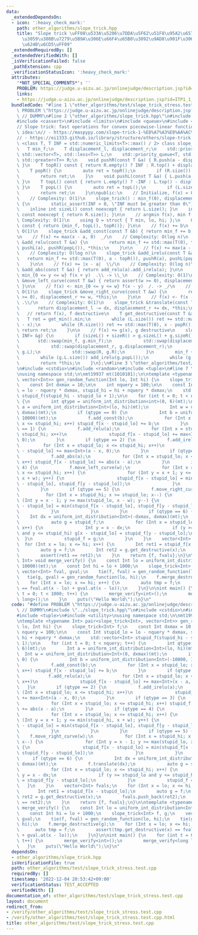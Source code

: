 ```yaml
---
data:
  _extendedDependsOn:
  - icon: ':heavy_check_mark:'
    path: other_algorithms/slope_trick.hpp
    title: "Slope trick \uFF08\u533A\u5206\u7DDA\u5F62\u51F8\u95A2\u6570\u306B\u95A2\
      \u3059\u308B\u7279\u5B9A\u306E\u66F4\u65B0\u3092\u9AD8\u901F\u306B\u6271\u3046\
      \u624B\u6CD5\uFF09"
  _extendedRequiredBy: []
  _extendedVerifiedWith: []
  _isVerificationFailed: false
  _pathExtension: cpp
  _verificationStatusIcon: ':heavy_check_mark:'
  attributes:
    '*NOT_SPECIAL_COMMENTS*': ''
    PROBLEM: https://judge.u-aizu.ac.jp/onlinejudge/description.jsp?id=ITP1_1_A
    links:
    - https://judge.u-aizu.ac.jp/onlinejudge/description.jsp?id=ITP1_1_A
  bundledCode: "#line 1 \"other_algorithms/test/slope_trick_stress.test.cpp\"\n#define\
    \ PROBLEM \"https://judge.u-aizu.ac.jp/onlinejudge/description.jsp?id=ITP1_1_A\"\
    \ // DUMMY\n#line 2 \"other_algorithms/slope_trick.hpp\"\n#include <algorithm>\n\
    #include <cassert>\n#include <limits>\n#include <queue>\n#include <utility>\n\n\
    // Slope trick: fast operations for convex piecewise-linear functions\n// Implementation\
    \ idea:\n// - https://maspypy.com/slope-trick-1-%E8%A7%A3%E8%AA%AC%E7%B7%A8\n\
    // - https://ei1333.github.io/library/structure/others/slope-trick.cpp\ntemplate\
    \ <class T, T INF = std::numeric_limits<T>::max() / 2> class slope_trick {\n \
    \   T min_f;\n    T displacement_l, displacement_r;\n    std::priority_queue<T,\
    \ std::vector<T>, std::less<T>> L;\n    std::priority_queue<T, std::vector<T>,\
    \ std::greater<T>> R;\n    void pushR(const T &a) { R.push(a - displacement_r);\
    \ }\n    T topR() const { return R.empty() ? INF : R.top() + displacement_r; }\n\
    \    T popR() {\n        auto ret = topR();\n        if (R.size()) R.pop();\n\
    \        return ret;\n    }\n    void pushL(const T &a) { L.push(a + displacement_l);\
    \ }\n    T topL() const { return L.empty() ? -INF : L.top() - displacement_l;\
    \ }\n    T popL() {\n        auto ret = topL();\n        if (L.size()) L.pop();\n\
    \        return ret;\n    }\n\npublic:\n    // Initialize, f(x) = 0 everywhere\n\
    \    // Complexity: O(1)\n    slope_trick() : min_f(0), displacement_l(0), displacement_r(0)\
    \ {\n        static_assert(INF > 0, \"INF must be greater than 0\");\n    }\n\
    \    inline int sizeL() const noexcept { return L.size(); }\n    inline int sizeR()\
    \ const noexcept { return R.size(); }\n\n    // argmin f(x), min f(x)\n    //\
    \ Complexity: O(1)\n    using Q = struct { T min, lo, hi; };\n    Q get_min()\
    \ const { return {min_f, topL(), topR()}; }\n\n    // f(x) += b\n    // Complexity:\
    \ O(1)\n    slope_trick &add_const(const T &b) { return min_f += b, *this; }\n\
    \n    // f(x) += max(x - a, 0)  _/\n    // Complexity: O(log n)\n    slope_trick\
    \ &add_relu(const T &a) {\n        return min_f += std::max(T(0), topL() - a),\
    \ pushL(a), pushR(popL()), *this;\n    }\n\n    // f(x) += max(a - x, 0)  \\_\n\
    \    // Complexity: O(log n)\n    slope_trick &add_irelu(const T &a) {\n     \
    \   return min_f += std::max(T(0), a - topR()), pushR(a), pushL(popR()), *this;\n\
    \    }\n\n    // f(x) += |x - a|  \\/\n    // Complexity: O(log n)\n    slope_trick\
    \ &add_abs(const T &a) { return add_relu(a).add_irelu(a); }\n\n    // f(x) <-\
    \ min_{0 <= y <= w} f(x + y)  .\\ -> \\_\n    // Complexity: O(1)\n    slope_trick\
    \ &move_left_curve(const T &w) { return assert(w >= 0), displacement_l += w, *this;\
    \ }\n\n    // f(x) <- min_{0 <= y <= w} f(x - y)  /. -> _/\n    // Complexity:\
    \ O(1)\n    slope_trick &move_right_curve(const T &w) {\n        return assert(w\
    \ >= 0), displacement_r += w, *this;\n    }\n\n    // f(x) <- f(x - dx) \\/. ->\
    \ .\\/\n    // Complexity: O(1)\n    slope_trick &translate(const T &dx) {\n \
    \       return displacement_l -= dx, displacement_r += dx, *this;\n    }\n\n \
    \   // return f(x), f destructive\n    T get_destructive(const T &x) {\n     \
    \   T ret = get_min().min;\n        while (L.size()) ret += std::max(T(0), popL()\
    \ - x);\n        while (R.size()) ret += std::max(T(0), x - popR());\n       \
    \ return ret;\n    }\n\n    // f(x) += g(x), g destructive\n    slope_trick &merge_destructive(slope_trick<T,\
    \ INF> &g) {\n        if (sizeL() + sizeR() > g.sizeL() + g.sizeR()) {\n     \
    \       std::swap(min_f, g.min_f);\n            std::swap(displacement_l, g.displacement_l);\n\
    \            std::swap(displacement_r, g.displacement_r);\n            std::swap(L,\
    \ g.L);\n            std::swap(R, g.R);\n        }\n        min_f += g.get_min().min;\n\
    \        while (g.L.size()) add_irelu(g.popL());\n        while (g.R.size()) add_relu(g.popR());\n\
    \        return *this;\n    }\n};\n#line 3 \"other_algorithms/test/slope_trick_stress.test.cpp\"\
    \n#include <cstdio>\n#include <random>\n#include <tuple>\n#line 7 \"other_algorithms/test/slope_trick_stress.test.cpp\"\
    \nusing namespace std;\n\nmt19937 mt(1010101);\n\ntemplate <typename Int> pair<slope_trick<Int>,\
    \ vector<Int>> gen_random_function(Int lo, Int hi) {\n    slope_trick<Int> f;\n\
    \    const Int dxmax = 10;\n\n    int nquery = 100;\n\n    const Int stupid_lo\
    \ = lo - nquery * dxmax, stupid_hi = hi + nquery * dxmax;\n    std::vector<Int>\
    \ stupid_f(stupid_hi - stupid_lo + 1);\n\n    for (int t = 0; t < nquery; t++)\
    \ {\n        int qtype = uniform_int_distribution<int>(0, 6)(mt);\n        Int\
    \ a = uniform_int_distribution<Int>(lo, hi)(mt);\n        Int w = uniform_int_distribution<Int>(0,\
    \ dxmax)(mt);\n        if (qtype == 0) {\n            Int b = uniform_int_distribution<Int>(-10000,\
    \ 10000)(mt);\n            f.add_const(b);\n            for (Int x = stupid_lo;\
    \ x <= stupid_hi; x++) stupid_f[x - stupid_lo] += b;\n        }\n        if (qtype\
    \ == 1) {\n            f.add_relu(a);\n            for (Int x = stupid_lo; x <=\
    \ stupid_hi; x++)\n                stupid_f[x - stupid_lo] += max<Int>(x - a,\
    \ 0);\n        }\n        if (qtype == 2) {\n            f.add_irelu(a);\n   \
    \         for (Int x = stupid_lo; x <= stupid_hi; x++)\n                stupid_f[x\
    \ - stupid_lo] += max<Int>(a - x, 0);\n        }\n        if (qtype == 3) {\n\
    \            f.add_abs(a);\n            for (Int x = stupid_lo; x <= stupid_hi;\
    \ x++) stupid_f[x - stupid_lo] += abs(x - a);\n        }\n        if (qtype ==\
    \ 4) {\n            f.move_left_curve(w);\n            for (Int x = stupid_lo;\
    \ x <= stupid_hi; x++) {\n                for (Int y = x + 1; y <= min(stupid_hi,\
    \ x + w); y++) {\n                    stupid_f[x - stupid_lo] = min(stupid_f[x\
    \ - stupid_lo], stupid_f[y - stupid_lo]);\n                }\n            }\n\
    \        }\n        if (qtype == 5) {\n            f.move_right_curve(w);\n  \
    \          for (Int x = stupid_hi; x >= stupid_lo; x--) {\n                for\
    \ (Int y = x - 1; y >= max(stupid_lo, x - w); y--) {\n                    stupid_f[x\
    \ - stupid_lo] = min(stupid_f[x - stupid_lo], stupid_f[y - stupid_lo]);\n    \
    \            }\n            }\n        }\n        if (qtype == 6) {\n        \
    \    Int dx = uniform_int_distribution<Int>(-dxmax, dxmax)(mt);\n            f.translate(dx);\n\
    \            auto g = stupid_f;\n            for (Int x = stupid_lo; x <= stupid_hi;\
    \ x++) {\n                Int y = x - dx;\n                if (y >= stupid_lo\
    \ and y <= stupid_hi) g[x - stupid_lo] = stupid_f[y - stupid_lo];\n          \
    \  }\n            stupid_f = g;\n        }\n    }\n    vector<Int> fvals;\n  \
    \  for (Int x = lo; x <= hi; x++) {\n        Int ret1 = stupid_f[x - stupid_lo];\n\
    \        auto g = f;\n        Int ret2 = g.get_destructive(x);\n        fvals.push_back(ret2);\n\
    \        assert(ret1 == ret2);\n    }\n    return {f, fvals};\n}\n\ntemplate <typename\
    \ Int> void merge_verify() {\n    const Int lo = uniform_int_distribution<Int>(-10000,\
    \ 10000)(mt);\n    const Int hi = lo + 1000;\n    slope_trick<Int> f, g;\n   \
    \ vector<Int> fval, gval;\n    tie(f, fval) = gen_random_function(lo, hi);\n \
    \   tie(g, gval) = gen_random_function(lo, hi);\n    f.merge_destructive(g);\n\
    \    for (Int x = lo; x <= hi; x++) {\n        auto tmp = f;\n        assert(tmp.get_destructive(x)\
    \ == fval.at(x - lo) + gval.at(x - lo));\n    }\n}\n\nint main() {\n    for (int\
    \ t = 0; t < 1000; t++) {\n        merge_verify<int>();\n        merge_verify<long\
    \ long>();\n    }\n    puts(\"Hello World\");\n}\n"
  code: "#define PROBLEM \"https://judge.u-aizu.ac.jp/onlinejudge/description.jsp?id=ITP1_1_A\"\
    \ // DUMMY\n#include \"../slope_trick.hpp\"\n#include <cstdio>\n#include <random>\n\
    #include <tuple>\n#include <utility>\nusing namespace std;\n\nmt19937 mt(1010101);\n\
    \ntemplate <typename Int> pair<slope_trick<Int>, vector<Int>> gen_random_function(Int\
    \ lo, Int hi) {\n    slope_trick<Int> f;\n    const Int dxmax = 10;\n\n    int\
    \ nquery = 100;\n\n    const Int stupid_lo = lo - nquery * dxmax, stupid_hi =\
    \ hi + nquery * dxmax;\n    std::vector<Int> stupid_f(stupid_hi - stupid_lo +\
    \ 1);\n\n    for (int t = 0; t < nquery; t++) {\n        int qtype = uniform_int_distribution<int>(0,\
    \ 6)(mt);\n        Int a = uniform_int_distribution<Int>(lo, hi)(mt);\n      \
    \  Int w = uniform_int_distribution<Int>(0, dxmax)(mt);\n        if (qtype ==\
    \ 0) {\n            Int b = uniform_int_distribution<Int>(-10000, 10000)(mt);\n\
    \            f.add_const(b);\n            for (Int x = stupid_lo; x <= stupid_hi;\
    \ x++) stupid_f[x - stupid_lo] += b;\n        }\n        if (qtype == 1) {\n \
    \           f.add_relu(a);\n            for (Int x = stupid_lo; x <= stupid_hi;\
    \ x++)\n                stupid_f[x - stupid_lo] += max<Int>(x - a, 0);\n     \
    \   }\n        if (qtype == 2) {\n            f.add_irelu(a);\n            for\
    \ (Int x = stupid_lo; x <= stupid_hi; x++)\n                stupid_f[x - stupid_lo]\
    \ += max<Int>(a - x, 0);\n        }\n        if (qtype == 3) {\n            f.add_abs(a);\n\
    \            for (Int x = stupid_lo; x <= stupid_hi; x++) stupid_f[x - stupid_lo]\
    \ += abs(x - a);\n        }\n        if (qtype == 4) {\n            f.move_left_curve(w);\n\
    \            for (Int x = stupid_lo; x <= stupid_hi; x++) {\n                for\
    \ (Int y = x + 1; y <= min(stupid_hi, x + w); y++) {\n                    stupid_f[x\
    \ - stupid_lo] = min(stupid_f[x - stupid_lo], stupid_f[y - stupid_lo]);\n    \
    \            }\n            }\n        }\n        if (qtype == 5) {\n        \
    \    f.move_right_curve(w);\n            for (Int x = stupid_hi; x >= stupid_lo;\
    \ x--) {\n                for (Int y = x - 1; y >= max(stupid_lo, x - w); y--)\
    \ {\n                    stupid_f[x - stupid_lo] = min(stupid_f[x - stupid_lo],\
    \ stupid_f[y - stupid_lo]);\n                }\n            }\n        }\n   \
    \     if (qtype == 6) {\n            Int dx = uniform_int_distribution<Int>(-dxmax,\
    \ dxmax)(mt);\n            f.translate(dx);\n            auto g = stupid_f;\n\
    \            for (Int x = stupid_lo; x <= stupid_hi; x++) {\n                Int\
    \ y = x - dx;\n                if (y >= stupid_lo and y <= stupid_hi) g[x - stupid_lo]\
    \ = stupid_f[y - stupid_lo];\n            }\n            stupid_f = g;\n     \
    \   }\n    }\n    vector<Int> fvals;\n    for (Int x = lo; x <= hi; x++) {\n \
    \       Int ret1 = stupid_f[x - stupid_lo];\n        auto g = f;\n        Int\
    \ ret2 = g.get_destructive(x);\n        fvals.push_back(ret2);\n        assert(ret1\
    \ == ret2);\n    }\n    return {f, fvals};\n}\n\ntemplate <typename Int> void\
    \ merge_verify() {\n    const Int lo = uniform_int_distribution<Int>(-10000, 10000)(mt);\n\
    \    const Int hi = lo + 1000;\n    slope_trick<Int> f, g;\n    vector<Int> fval,\
    \ gval;\n    tie(f, fval) = gen_random_function(lo, hi);\n    tie(g, gval) = gen_random_function(lo,\
    \ hi);\n    f.merge_destructive(g);\n    for (Int x = lo; x <= hi; x++) {\n  \
    \      auto tmp = f;\n        assert(tmp.get_destructive(x) == fval.at(x - lo)\
    \ + gval.at(x - lo));\n    }\n}\n\nint main() {\n    for (int t = 0; t < 1000;\
    \ t++) {\n        merge_verify<int>();\n        merge_verify<long long>();\n \
    \   }\n    puts(\"Hello World\");\n}\n"
  dependsOn:
  - other_algorithms/slope_trick.hpp
  isVerificationFile: true
  path: other_algorithms/test/slope_trick_stress.test.cpp
  requiredBy: []
  timestamp: '2022-12-04 20:53:42+09:00'
  verificationStatus: TEST_ACCEPTED
  verifiedWith: []
documentation_of: other_algorithms/test/slope_trick_stress.test.cpp
layout: document
redirect_from:
- /verify/other_algorithms/test/slope_trick_stress.test.cpp
- /verify/other_algorithms/test/slope_trick_stress.test.cpp.html
title: other_algorithms/test/slope_trick_stress.test.cpp
---
```

